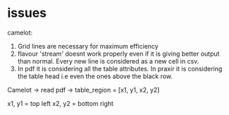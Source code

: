 # issues

camelot:
1. Grid lines are necessary for maximum efficiency
2. flavour 'stream' doesnt work properly even if it is giving better output than normal. Every new line is considered as a new cell in csv.
3. In pdf it is considering all the table attributes. In praxir it is considering the table head i.e even the ones above the black row. 



Camelot -> read pdf ->
table_region = [x1, y1, x2, y2]

x1, y1 = top left
x2, y2 = bottom right

